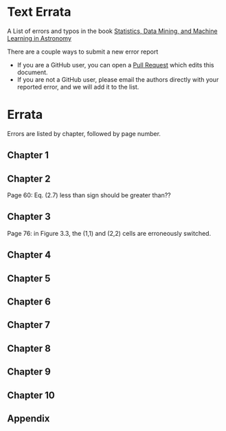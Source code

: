 # Text Errata

A List of errors and typos in the book
[Statistics, Data Mining, and Machine Learning in Astronomy](http://press.princeton.edu/titles/10159.html)

There are a couple ways to submit a new error report

- If you are a GitHub user, you can open a [Pull Request](https://help.github.com/articles/using-pull-requests) which edits this document.
- If you are not a GitHub user, please email the authors directly with your reported error, and we will add it to the list.


# Errata

Errors are listed by chapter, followed by page number.

## Chapter 1



## Chapter 2

Page 60: Eq. (2.7) less than sign should be greater than??

## Chapter 3

Page 76: in Figure 3.3, the (1,1) and (2,2) cells are erroneously switched.


## Chapter 4



## Chapter 5



## Chapter 6



## Chapter 7



## Chapter 8



## Chapter 9



## Chapter 10



## Appendix
